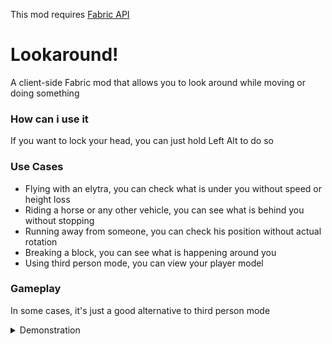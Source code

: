 This mod requires [Fabric API](https://github.com/FabricMC/fabric)

# Lookaround!
A client-side Fabric mod that allows you to look around while moving or doing something

### How can i use it
If you want to lock your head, you can just hold Left Alt to do so

### Use Cases
- Flying with an elytra, you can check what is under you without speed or height loss
- Riding a horse or any other vehicle, you can see what is behind you without stopping
- Running away from someone, you can check his position without actual rotation
- Breaking a block, you can see what is happening around you
- Using third person mode, you can view your player model

### Gameplay
In some cases, it's just a good alternative to third person mode

<details>
<summary>Demonstration</summary>
<br>

https://user-images.githubusercontent.com/38355785/152867365-41d5d42d-1c04-4170-94f2-aa59c40d59ac.mp4

https://user-images.githubusercontent.com/38355785/152867324-24a482ad-86c7-4853-8b34-534366ba8217.mp4

https://user-images.githubusercontent.com/38355785/152866838-70cb5bd0-c18b-4723-b539-70e38ccd3c14.mp4
</details>
